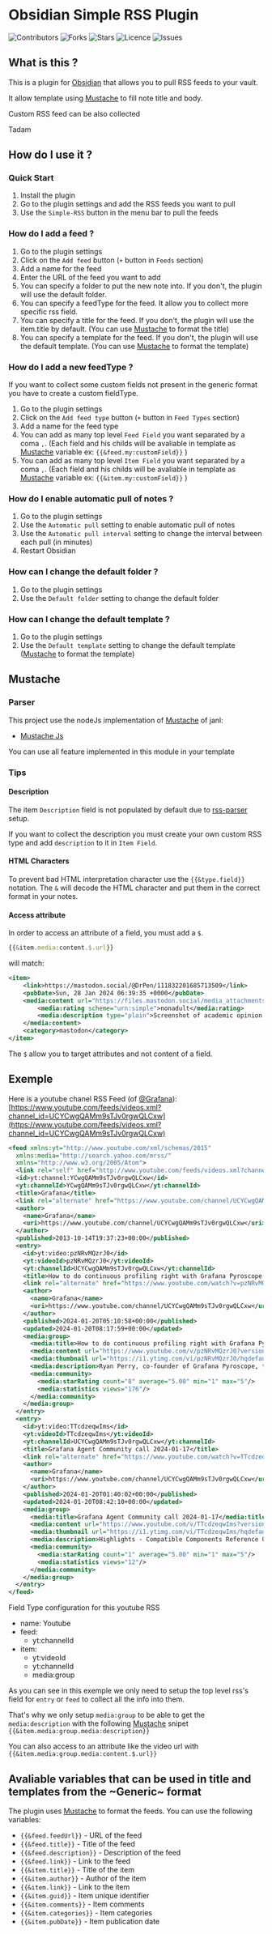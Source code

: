 # Obsidian Simple RSS Plugin

![Contributors](https://img.shields.io/github/contributors/monnierant/obsidian-simple-rss?style=plastic)
![Forks](https://img.shields.io/github/forks/monnierant/obsidian-simple-rss)
![Stars](https://img.shields.io/github/stars/monnierant/obsidian-simple-rss)
![Licence](https://img.shields.io/github/license/monnierant/obsidian-simple-rss)
![Issues](https://img.shields.io/github/issues/monnierant/obsidian-simple-rss)

## What is this ?

This is a plugin for [Obsidian](https://obsidian.md/) that allows you to pull RSS feeds to your vault.

It allow template using [Mustache](https://mustache.github.io) to fill note title and body.

Custom RSS feed can be also collected

Tadam

## How do I use it ?

### Quick Start

1. Install the plugin
2. Go to the plugin settings and add the RSS feeds you want to pull
3. Use the `Simple-RSS` button in the menu bar to pull the feeds

### How do I add a feed ?

1. Go to the plugin settings
2. Click on the `Add feed` button (`+` button in `Feeds` section)
3. Add a name for the feed
4. Enter the URL of the feed you want to add
5. You can specify a folder to put the new note into. If you don't, the plugin will use the default folder.
6. You can specify a feedType for the feed. It allow you to collect more specific rss field.
7. You can specify a title for the feed. If you don't, the plugin will use the item.title by default. (You can use [Mustache](https://mustache.github.io) to format the title)
8. You can specify a template for the feed. If you don't, the plugin will use the default template. (You can use [Mustache](https://mustache.github.io) to format the template)

### How do I add a new feedType ?

If you want to collect some custom fields not present in the generic format you have to create a custom fieldType.

1. Go to the plugin settings
2. Click on the `Add feed type` button (`+` button in `Feed Types` section)
3. Add a name for the feed type
4. You can add as many top level `Feed Field` you want separated by a coma `,`. (Each field and his childs will be avaliable in template as [Mustache](https://mustache.github.io) variable ex: `{{&feed.my:customField}}` )
5. You can add as many top level `Item Field` you want separated by a coma `,`. (Each field and his childs will be avaliable in template as [Mustache](https://mustache.github.io) variable ex: `{{&item.my:customField}}` )

### How do I enable automatic pull of notes ?

1. Go to the plugin settings
2. Use the `Automatic pull` setting to enable automatic pull of notes
3. Use the `Automatic pull interval` setting to change the interval between each pull (in minutes)
4. Restart Obsidian

### How can I change the default folder ?

1. Go to the plugin settings
2. Use the `Default folder` setting to change the default folder

### How can I change the default template ?

1. Go to the plugin settings
2. Use the `Default template` setting to change the default template ([Mustache](https://mustache.github.io) to format the template)

## Mustache

### Parser

This project use the nodeJs implementation of [Mustache](https://mustache.github.io) of janl:

-   [Mustache Js](https://github.com/janl/mustache.js)

You can use all feature implemented in this module in your template

### Tips

#### Description

The item `Description` field is not populated by default due to [rss-parser](https://github.com/rbren/rss-parser) setup.

If you want to collect the description you must create your own custom RSS type and add `description` to it in `Item Field`.

#### HTML Characters

To prevent bad HTML interpretation character use the `{{&type.field}}` notation. The `&` will decode the HTML character and put them in the correct format in your notes.

#### Access attribute

In order to access an attribute of a field, you must add a `$`.

```js
{{&item.media:content.$.url}}
```

will match:

```xml
<item>
    <link>https://mastodon.social/@DrPen/111832201685713509</link>
    <pubDate>Sun, 28 Jan 2024 06:39:35 +0000</pubDate>
    <media:content url="https://files.mastodon.social/media_attachments/files/111/832/170/886/342/281/original/6cae376ed484e250.png" type="image/png" fileSize="165089" medium="image">
        <media:rating scheme="urn:simple">nonadult</media:rating>
        <media:description type="plain">Screenshot of academic opinion piece on Patterns, discussing ethics/privacy differences of data collection between Twitter and Mastodon/Fediverse</media:description>
    </media:content>
    <category>mastodon</category>
</item>
```

The `$` allow you to target attributes and not content of a field.

## Exemple

Here is a youtube chanel RSS Feed (of [@Grafana](https://www.youtube.com/@Grafana)): [https://www.youtube.com/feeds/videos.xml?channel_id=UCYCwgQAMm9sTJv0rgwQLCxw](https://www.youtube.com/feeds/videos.xml?channel_id=UCYCwgQAMm9sTJv0rgwQLCxw)

```xml
<feed xmlns:yt="http://www.youtube.com/xml/schemas/2015"
  xmlns:media="http://search.yahoo.com/mrss/"
  xmlns="http://www.w3.org/2005/Atom">
  <link rel="self" href="http://www.youtube.com/feeds/videos.xml?channel_id=UCYCwgQAMm9sTJv0rgwQLCxw"/>
  <id>yt:channel:YCwgQAMm9sTJv0rgwQLCxw</id>
  <yt:channelId>YCwgQAMm9sTJv0rgwQLCxw</yt:channelId>
  <title>Grafana</title>
  <link rel="alternate" href="https://www.youtube.com/channel/UCYCwgQAMm9sTJv0rgwQLCxw"/>
  <author>
    <name>Grafana</name>
    <uri>https://www.youtube.com/channel/UCYCwgQAMm9sTJv0rgwQLCxw</uri>
  </author>
  <published>2013-10-14T19:37:23+00:00</published>
  <entry>
    <id>yt:video:pzNRvMQzrJ0</id>
    <yt:videoId>pzNRvMQzrJ0</yt:videoId>
    <yt:channelId>UCYCwgQAMm9sTJv0rgwQLCxw</yt:channelId>
    <title>How to do continuous profiling right with Grafana Pyroscope's Ryan Perry (Grafana Office Hours #26)</title>
    <link rel="alternate" href="https://www.youtube.com/watch?v=pzNRvMQzrJ0"/>
    <author>
      <name>Grafana</name>
      <uri>https://www.youtube.com/channel/UCYCwgQAMm9sTJv0rgwQLCxw</uri>
    </author>
    <published>2024-01-20T05:10:58+00:00</published>
    <updated>2024-01-20T08:17:59+00:00</updated>
    <media:group>
      <media:title>How to do continuous profiling right with Grafana Pyroscope's Ryan Perry (Grafana Office Hours #26)</media:title>
      <media:content url="https://www.youtube.com/v/pzNRvMQzrJ0?version=3" type="application/x-shockwave-flash" width="640" height="390"/>
      <media:thumbnail url="https://i1.ytimg.com/vi/pzNRvMQzrJ0/hqdefault.jpg" width="480" height="360"/>
      <media:description>Ryan Perry, co-founder of Grafana Pyroscope, talks to us about how to do continuous profiling right. Ryan is also an Engineering Director at Grafana Labs, and he discusses the main concerns in continuous profiling and how to avoid those pitfalls. Pyroscope is an open-source project for aggregating continuous profiling data about your system's resources. He is joined by Developer Advocates Nicole van der Hoeven and Paul Balogh. Pyroscope docs: https://grafana.com/docs/pyroscope/ Pyroscope site: https://pyroscope.io/ Pyroscope repo: https://github.com/grafana/pyroscope Weigh in on the OpenTelemetry Profiling Data Model: https://github.com/open-telemetry/oteps/pull/239 // TIMESTAMPS 00:00:00 Intro to Ryan Perry and how he got into continuous profiling 00:04:00 Traditional vs. modern profiling 00:13:29 How Pyroscope joined Grafana Labs 00:18:29 Are continuous profiles metrics? 00:21:55 What's a flamegraph? 00:23:28 (Demo) How Pyroscope works 00:31:58 How Grafana does continuous profiling 00:34:29 How to instrument for continuous profiling 00:40:16 New feature: Execution-scope profiling 00:45:26 Best practices for sampling interval 00:54:36 OpenTelemetry profiling data model 00:58:58 Installation/configuration options for Pyroscope 01:02:09 Paul's announcement --- Contact Ryan: LinkedIn: https://www.linkedin.com/in/ryanaperry/ Site: http://ryanperry.io/ Contact Nicole: Mastodon: https://pkm.social/@nicole LinkedIn: https://www.linkedin.com/in/nvanderhoeven/ Site: https://nicolevanderhoeven.com Contact Paul: X: https://twitter.com/javaducky LinkedIn: https://www.linkedin.com/in/pabalogh/ Site: https://javaducky.com/ Learn more about Grafana Labs: Website: https://grafana.com Repo: https://github.com/grafana/grafana</media:description>
      <media:community>
        <media:starRating count="8" average="5.00" min="1" max="5"/>
        <media:statistics views="176"/>
      </media:community>
    </media:group>
  </entry>
  <entry>
    <id>yt:video:TTcdzeqwIms</id>
    <yt:videoId>TTcdzeqwIms</yt:videoId>
    <yt:channelId>UCYCwgQAMm9sTJv0rgwQLCxw</yt:channelId>
    <title>Grafana Agent Community call 2024-01-17</title>
    <link rel="alternate" href="https://www.youtube.com/watch?v=TTcdzeqwIms"/>
    <author>
      <name>Grafana</name>
      <uri>https://www.youtube.com/channel/UCYCwgQAMm9sTJv0rgwQLCxw</uri>
    </author>
    <published>2024-01-20T01:40:02+00:00</published>
    <updated>2024-01-20T08:42:10+00:00</updated>
    <media:group>
      <media:title>Grafana Agent Community call 2024-01-17</media:title>
      <media:content url="https://www.youtube.com/v/TTcdzeqwIms?version=3" type="application/x-shockwave-flash" width="640" height="390"/>
      <media:thumbnail url="https://i1.ytimg.com/vi/TTcdzeqwIms/hqdefault.jpg" width="480" height="360"/>
      <media:description>Highlights - Compatible Components Reference 0:17 - Metamonitoring the Agent 4:30 Join our next Agent community call: https://docs.google.com/document/d/1TqaZD1JPfNadZ4V81OCBPCG_TksDYGlNlGdMnTWUSpo ---------- 👍 Found this video useful? Be sure to give it a thumbs up and subscribe to our channel for more helpful Grafana tutorial videos. 📱 Follow us for the latest and greatest on all things Grafana and our other OSS projects. X: https://twitter.com/grafana LinkedIn: https://www.linkedin.com/company/grafana-labs/mycompany Facebook: https://www.facebook.com/grafana #Grafana #Observability</media:description>
      <media:community>
        <media:starRating count="1" average="5.00" min="1" max="5"/>
        <media:statistics views="12"/>
      </media:community>
    </media:group>
  </entry>
</feed>
```

Field Type configuration for this youtube RSS

-   name: Youtube
-   feed:
    -   yt:channelId
-   item:
    -   yt:videoId
    -   yt:channelId
    -   media:group

As you can see in this exemple we only need to setup the top level rss's field for `entry` or `feed` to collect all the info into them.

That's why we only setup `media:group` to be able to get the `media:description` with the following [Mustache](https://mustache.github.io) snipet `{{&item.media:group.media:description}}`

You can also access to an attribute like the video url with `{{&item.media:group.media:content.$.url}}`

## Avaliable variables that can be used in title and templates from the ~Generic~ format

The plugin uses [Mustache](https://mustache.github.io) to format the feeds. You can use the following variables:

-   `{{&feed.feedUrl}}` - URL of the feed
-   `{{&feed.title}}` - Title of the feed
-   `{{&feed.description}}` - Description of the feed
-   `{{&feed.link}}` - Link to the feed
-   `{{&item.title}}` - Title of the item
-   `{{&item.author}}` - Author of the item
-   `{{&item.link}}` - Link to the item
-   `{{&item.guid}}` - Item unique identifier
-   `{{&item.comments}}` - Item comments
-   `{{&item.categories}}` - Item categories
-   `{{&item.pubDate}}` - Item publication date
